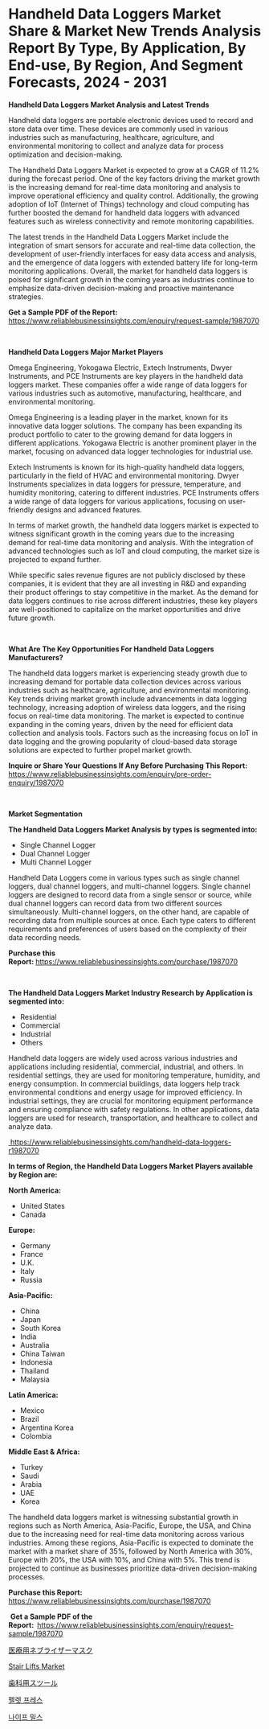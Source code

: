 <p><h1>Handheld Data Loggers Market Share & Market New Trends Analysis Report By Type, By Application, By End-use, By Region, And Segment Forecasts, 2024 - 2031</h1></p><p><strong>Handheld Data Loggers Market Analysis and Latest Trends</strong></p>
<p><p>Handheld data loggers are portable electronic devices used to record and store data over time. These devices are commonly used in various industries such as manufacturing, healthcare, agriculture, and environmental monitoring to collect and analyze data for process optimization and decision-making.</p><p>The Handheld Data Loggers Market is expected to grow at a CAGR of 11.2% during the forecast period. One of the key factors driving the market growth is the increasing demand for real-time data monitoring and analysis to improve operational efficiency and quality control. Additionally, the growing adoption of IoT (Internet of Things) technology and cloud computing has further boosted the demand for handheld data loggers with advanced features such as wireless connectivity and remote monitoring capabilities.</p><p>The latest trends in the Handheld Data Loggers Market include the integration of smart sensors for accurate and real-time data collection, the development of user-friendly interfaces for easy data access and analysis, and the emergence of data loggers with extended battery life for long-term monitoring applications. Overall, the market for handheld data loggers is poised for significant growth in the coming years as industries continue to emphasize data-driven decision-making and proactive maintenance strategies.</p></p>
<p><strong>Get a Sample PDF of the Report:&nbsp;</strong> <a href="https://www.reliablebusinessinsights.com/enquiry/request-sample/1987070">https://www.reliablebusinessinsights.com/enquiry/request-sample/1987070</a></p>
<p>&nbsp;</p>
<p><strong>Handheld Data Loggers Major Market Players</strong></p>
<p><p>Omega Engineering, Yokogawa Electric, Extech Instruments, Dwyer Instruments, and PCE Instruments are key players in the handheld data loggers market. These companies offer a wide range of data loggers for various industries such as automotive, manufacturing, healthcare, and environmental monitoring.</p><p>Omega Engineering is a leading player in the market, known for its innovative data logger solutions. The company has been expanding its product portfolio to cater to the growing demand for data loggers in different applications. Yokogawa Electric is another prominent player in the market, focusing on advanced data logger technologies for industrial use.</p><p>Extech Instruments is known for its high-quality handheld data loggers, particularly in the field of HVAC and environmental monitoring. Dwyer Instruments specializes in data loggers for pressure, temperature, and humidity monitoring, catering to different industries. PCE Instruments offers a wide range of data loggers for various applications, focusing on user-friendly designs and advanced features.</p><p>In terms of market growth, the handheld data loggers market is expected to witness significant growth in the coming years due to the increasing demand for real-time data monitoring and analysis. With the integration of advanced technologies such as IoT and cloud computing, the market size is projected to expand further.</p><p>While specific sales revenue figures are not publicly disclosed by these companies, it is evident that they are all investing in R&D and expanding their product offerings to stay competitive in the market. As the demand for data loggers continues to rise across different industries, these key players are well-positioned to capitalize on the market opportunities and drive future growth.</p></p>
<p>&nbsp;</p>
<p><strong>What Are The Key Opportunities For Handheld Data Loggers Manufacturers?</strong></p>
<p><p>The handheld data loggers market is experiencing steady growth due to increasing demand for portable data collection devices across various industries such as healthcare, agriculture, and environmental monitoring. Key trends driving market growth include advancements in data logging technology, increasing adoption of wireless data loggers, and the rising focus on real-time data monitoring. The market is expected to continue expanding in the coming years, driven by the need for efficient data collection and analysis tools. Factors such as the increasing focus on IoT in data logging and the growing popularity of cloud-based data storage solutions are expected to further propel market growth.</p></p>
<p><strong>Inquire or Share Your Questions If Any Before Purchasing This Report:</strong> <a href="https://www.reliablebusinessinsights.com/enquiry/pre-order-enquiry/1987070">https://www.reliablebusinessinsights.com/enquiry/pre-order-enquiry/1987070</a></p>
<p>&nbsp;</p>
<p><strong>Market Segmentation</strong></p>
<p><strong>The Handheld Data Loggers Market Analysis by types is segmented into:</strong></p>
<p><ul><li>Single Channel Logger</li><li>Dual Channel Logger</li><li>Multi Channel Logger</li></ul></p>
<p><p>Handheld Data Loggers come in various types such as single channel loggers, dual channel loggers, and multi-channel loggers. Single channel loggers are designed to record data from a single sensor or source, while dual channel loggers can record data from two different sources simultaneously. Multi-channel loggers, on the other hand, are capable of recording data from multiple sources at once. Each type caters to different requirements and preferences of users based on the complexity of their data recording needs.</p></p>
<p><strong>Purchase this Report:&nbsp;</strong><a href="https://www.reliablebusinessinsights.com/purchase/1987070">https://www.reliablebusinessinsights.com/purchase/1987070</a></p>
<p>&nbsp;</p>
<p><strong>The Handheld Data Loggers Market Industry Research by Application is segmented into:</strong></p>
<p><ul><li>Residential</li><li>Commercial</li><li>Industrial</li><li>Others</li></ul></p>
<p><p>Handheld data loggers are widely used across various industries and applications including residential, commercial, industrial, and others. In residential settings, they are used for monitoring temperature, humidity, and energy consumption. In commercial buildings, data loggers help track environmental conditions and energy usage for improved efficiency. In industrial settings, they are crucial for monitoring equipment performance and ensuring compliance with safety regulations. In other applications, data loggers are used for research, transportation, and healthcare to collect and analyze data.</p></p>
<p><a href="https://www.reliablebusinessinsights.com/handheld-data-loggers-r1987070">&nbsp;https://www.reliablebusinessinsights.com/handheld-data-loggers-r1987070</a></p>
<p><strong>In terms of Region, the Handheld Data Loggers Market Players available by Region are:</strong></p>
<p>
    <p> <strong> North America: </strong>
        <ul>
            <li>United States</li>
            <li>Canada</li>
        </ul>
        </p> 
    <p> <strong> Europe: </strong>
        <ul>
            <li>Germany</li>
            <li>France</li>
            <li>U.K.</li>
            <li>Italy</li>
            <li>Russia</li>
        </ul>
        </p> 
    <p> <strong> Asia-Pacific: </strong>
        <ul>
            <li>China</li>
            <li>Japan</li>
            <li>South Korea</li>
            <li>India</li>
            <li>Australia</li>
            <li>China Taiwan</li>
            <li>Indonesia</li>
            <li>Thailand</li>
            <li>Malaysia</li>
        </ul>
        </p> 
    <p> <strong> Latin America: </strong>
        <ul>
            <li>Mexico</li>
            <li>Brazil</li>
            <li>Argentina Korea</li>
            <li>Colombia</li>
        </ul>
        </p> 
    <p> <strong> Middle East & Africa: </strong>
        <ul>
            <li>Turkey</li>
            <li>Saudi</li>
            <li>Arabia</li>
            <li>UAE</li>
            <li>Korea</li>
        </ul>
    </p>
    </p>
<p><p>The handheld data loggers market is witnessing substantial growth in regions such as North America, Asia-Pacific, Europe, the USA, and China due to the increasing need for real-time data monitoring across various industries. Among these regions, Asia-Pacific is expected to dominate the market with a market share of 35%, followed by North America with 30%, Europe with 20%, the USA with 10%, and China with 5%. This trend is projected to continue as businesses prioritize data-driven decision-making processes.</p></p>
<p><strong>Purchase this Report: </strong><a href="https://www.reliablebusinessinsights.com/purchase/1987070">https://www.reliablebusinessinsights.com/purchase/1987070</a></p>
<p>&nbsp;<strong>Get a Sample PDF of the Report:&nbsp;&nbsp;</strong><a href="https://www.reliablebusinessinsights.com/enquiry/request-sample/1987070">https://www.reliablebusinessinsights.com/enquiry/request-sample/1987070</a></p>
<p><strong></strong></p>
<p><p><a href="https://github.com/mm14022023/Market-Research-Report-List-2/blob/main/7404320158238.md">医療用ネブライザーマスク</a></p><p><a href="https://github.com/dx0328/Market-Research-Report-List-3/blob/main/stair-lifts-market.md">Stair Lifts Market</a></p><p><a href="https://github.com/NikitaBruen/Market-Research-Report-List-1/blob/main/9565258158239.md">歯科用スツール</a></p><p><a href="https://github.com/Jackieshlerin98056/Market-Research-Report-List-1/blob/main/1003222169748.md">펠렛 프레스</a></p><p><a href="https://github.com/bbbexter1/Market-Research-Report-List-1/blob/main/8289297169749.md">나이프 밀스</a></p></p>